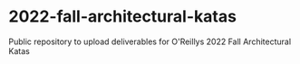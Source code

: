 # 2022-fall-architectural-katas
Public repository to upload deliverables for O'Reillys 2022 Fall Architectural Katas
